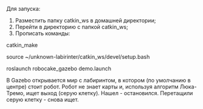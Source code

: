 Для запуска:
1. Разместить папку catkin_ws в домашней директории;
2. Перейти в директорию с папкой catkin_ws;
3. Прописать команды:

catkin_make

source ~/unknown-labirinter/catkin_ws/devel/setup.bash

roslaunch robocake_gazebo demo.launch


В Gazebo открывается мир с лабиринтом, в котором (по умолчанию в центре) стоит робот.
Робот не знает карты и, используя алгоритм Люка-Тремо, ищет выход (серую клетку).
Нашел - остановился. Перетащили серую клетку - снова ищет.
